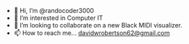 - 👋 Hi, I’m @randocoder3000
- 👀 I’m interested in Computer IT
- 💞️ I’m looking to collaborate on a new Black MIDI visualizer.
- 📫 How to reach me... davidwrobertson62@gmail.com

<!---
randocoder3000/randocoder3000 is a ✨ special ✨ repository because its `README.md` (this file) appears on your GitHub profile.
You can click the Preview link to take a look at your changes.
--->
